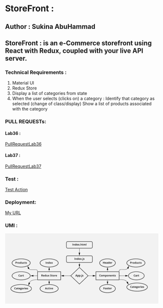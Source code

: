 # StoreFront :

## Author : Sukina AbuHammad

## StoreFront : is  an e-Commerce storefront using React with Redux, coupled with your live API server.

### Technical Requirements :
  1. Material UI
  2. Redux Store
  3. Display a list of categories from state
  4. When the user selects (clicks on) a category :
     Identify that category as selected (change of class/display)
     Show a list of products associated with the category

### PULL REQUESTs:
#### Lab36 :
[PullRequestLab36](https://github.com/Sukina12/storefront/pull/1)

#### Lab37 :
[PullRequestLab37](https://github.com/Sukina12/storefront/pull/2)

### Test :
[Test Action](https://github.com/Sukina12/storefront/actions)

### Deployment:
[My URL](https://storefront-app-sukina.netlify.app/)

### UMl :
![UML](UML36.PNG)
